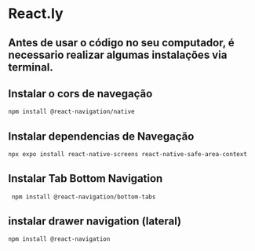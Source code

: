 # React.ly

## Antes de usar o código no seu computador, é necessario realizar algumas instalações via terminal.
## Instalar o cors de navegação

```sh 
npm install @react-navigation/native
```

## Instalar dependencias de Navegação

```sh
npx expo install react-native-screens react-native-safe-area-context
```

## Instalar Tab Bottom Navigation

```sh
 npm install @react-navigation/bottom-tabs
```

## instalar drawer navigation (lateral)
```sh
npm install @react-navigation
```